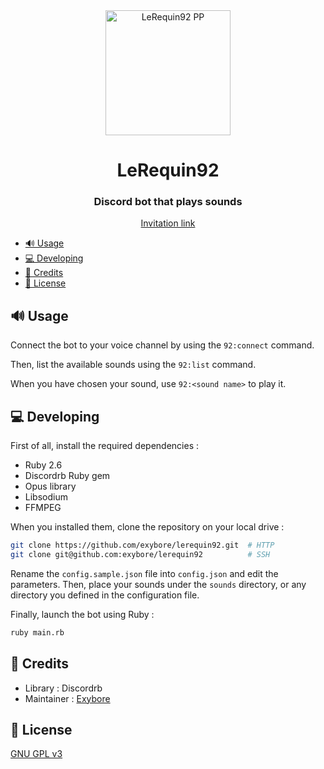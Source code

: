 <div align="center">
  <img src="https://i.imgur.com/c3EnyxI.png" alt="LeRequin92 PP" width="200"/>
  <h1>LeRequin92</h1>
  <h3>Discord bot that plays sounds</h3>
  <a href="https://discordapp.com/api/oauth2/authorize?client_id=608681843570507833&permissions=3145984&scope=bot">Invitation link</a>
</div>

- [🔊 Usage](#-usage)
- [💻 Developing](#-developing)
- [📜 Credits](#-credits)
- [🔐 License](#-license)

## 🔊 Usage

Connect the bot to your voice channel by using the `92:connect` command.

Then, list the available sounds using the `92:list` command.

When you have chosen your sound, use `92:<sound name>` to play it.

## 💻 Developing

First of all, install the required dependencies :

- Ruby 2.6
- Discordrb Ruby gem
- Opus library
- Libsodium
- FFMPEG

When you installed them, clone the repository on your local drive :

```bash
git clone https://github.com/exybore/lerequin92.git  # HTTP
git clone git@github.com:exybore/lerequin92          # SSH
```

Rename the `config.sample.json` file into `config.json` and edit the parameters. Then, place your sounds under the `sounds` directory, or any directory you defined in the configuration file.

Finally, launch the bot using Ruby :

```bash
ruby main.rb
```

## 📜 Credits

- Library : Discordrb
- Maintainer : [Exybore](https://exybore.becauseofprog.fr)

## 🔐 License

[GNU GPL v3](LICENSE)

